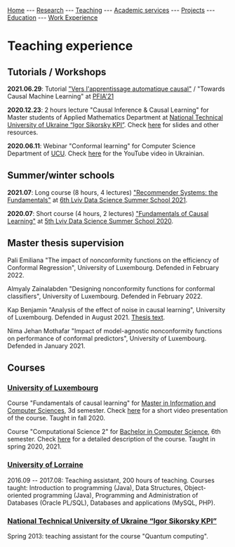 [Home](README.md)
--- [Research](research.md) 
--- [Teaching](teaching.md) 
--- [Academic services](academic_services.md) 
--- [Projects](projects.md) 
--- [Education](education.md)
--- [Work Experience](work.md)

# Teaching experience

## Tutorials / Workshops

**2021.06.29**: Tutorial ["Vers l'apprentissage automatique causal"](https://pfia2021.fr/tutoriels/?p=programme) /
"Towards Causal Machine Learning" at [PFIA'21](https://pfia2021.fr/) 

**2020.12.23**: 2 hours lecture "Causal Inference & Causal Learning" for Master students of Applied Mathematics Department at [National Technical University of Ukraine 
“Igor Sikorsky KPI”](https://kpi.ua/en/). Check [here](https://drive.google.com/file/d/1xGsyCEwaCGsTiiqXfgohi1FEy66zOc0n/view?usp=sharing) for slides and other
resources.

**2020.06.11**: Webinar "Conformal learning" for Computer Science Department of [UCU](https://ucu.edu.ua/en/). 
Check [here](https://www.youtube.com/watch?v=AgoN5t1G-DE&t=2s) for the YouTube video in Ukrainian.

## Summer/winter schools

**2021.07**: Long course (8 hours, 4 lectures) ["Recommender Systems: the Fundamentals"](https://apps.ucu.edu.ua/en/summerschool-ds/course-list/recommender-systems-fundamentals/)
at [6th Lviv Data Science Summer School 2021](https://apps.ucu.edu.ua/en/summerschool-ds/).

**2020.07**: Short course (4 hours, 2 lectures) ["Fundamentals of Causal Learning"](https://apps.ucu.edu.ua/en/summerschool-ds-1/fundamentals-causal-learning/) at 
[5th Lviv Data Science Summer School 2020](https://apps.ucu.edu.ua/en/summerschool/v-lviv-data-science-summer-school-online-2020/).

## Master thesis supervision

Pali Emiliana "The impact of nonconformity functions on the efficiency of Conformal Regression", University of Luxembourg. Defended in February 2022.

Almyaly Zainalabden "Designing nonconformity functions for conformal classifiers", University of Luxembourg. Defended in February 2022.

Kap Benjamin "Analysis of the effect of noise in causal learning", University of Luxembourg. Defended in August 2021. [Thesis text](https://arxiv.org/pdf/2108.11320.pdf).

Nima Jehan Mothafar "Impact of model-agnostic nonconformity functions on performance of conformal predictors", University of Luxembourg. Defended in January 2021.

## Courses

### [University of Luxembourg](https://wwwen.uni.lu/)

Course "Fundamentals of causal learning" for [Master in Information and Computer Sciences](https://wwwen.uni.lu/studies/fstm/master_in_information_and_computer_sciences/programme), 
3d semester. Check [here](https://youtu.be/xYp-gOUrKxo) for a short video presentation of the course. Taught in fall 2020.

Course "Computational Science 2" for [Bachelor in Computer Science](https://wwwfr.uni.lu/formations/fstm/bachelor_in_computer_science/programme), 6th semester. 
Check [here](https://wwwfr.uni.lu/layout/set/print/formations/fstm/bachelor_in_computer_science/programme?f=BAACAINFOR&c=0008C3366) for a detailed description of
the course. Taught in spring 2020, 2021.


### [University of Lorraine](https://www.univ-lorraine.fr/)

2016.09 -- 2017.08: Teaching assistant, 200 hours of teaching.
Courses taught: Introduction to programming (Java), Data Structures, Object-oriented programming (Java), Programming and Administration of Databases (Oracle PL/SQL), Databases and applications (MySQL, PHP).


### [National Technical University of Ukraine “Igor Sikorsky KPI”](https://kpi.ua/en/)

Spring 2013: teaching assistant for the course "Quantum computing".

